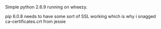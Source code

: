 Simple python 2.6.9 running on wheezy.

pip 6.0.8 needs to have some sort of SSL working which is
why i snagged ca-certificates.crt from jessie

